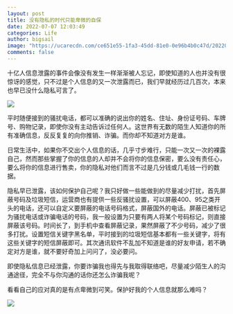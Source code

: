 ```yaml
---
layout: post
title: 没有隐私的时代只能卑微的自保
date: 2022-07-07 12:03:49
categories: Life
author: bigsail
image: "https://ucarecdn.com/ce651e55-1fa3-45dd-81e0-0e96b4b0c47d/20220707.webp"
comments: false
---
```


十亿人信息泄露的事件会像没有发生一样渐渐被人忘记，即使知道的人也并没有很惊讶的感觉，只不过是个人信息的又一次泄露而已，我们早就经历过几百次，本来也早已没什么隐私可言了。

![](https://ucarecdn.com/92a1b037-3a5f-4a4e-b34e-740f1c8fabc0/601.webp)

平时随便接到的骚扰电话，都可以准确的说出你的姓名、住址、身份证号码、车牌号、购物记录，即使你没有主动告诉过任何人。这世界有无数的陌生人知道你的所有准确信息，反反复复的向你推销、诈骗。而你却不知道对方是谁。

日常生活中，如果你不交出个人信息的话，几乎寸步难行，只能一次又一次的裸露自己，然而那些掌握了你的信息的人却并不会将你的信息保密，要么没有责任心，要么将你的信息进行售卖，你的隐私对他们而言不过是几分钱或几毛钱一行的数据。

隐私早已泄露，该如何保护自己呢？我只好做一些能做到的尽量减少打扰，首先屏蔽号码及垃圾短信，运营商也有提供一些反骚扰设置，可以屏蔽400、95之类开头的电话，还可以自定义要屏蔽的电话号码格式，屏蔽国外的电话。屏蔽已被标记为骚扰电话或诈骗电话的号码，我一般设置为只要有两人将某个号码标记，则直接屏蔽该号码。时间长了，到手机中查看屏蔽记录，果然屏蔽了不少号码，减少了很多打扰。设置短信关键字黑名单，平时接到的垃圾短信基本都有一些关键字，将有这些关键字的短信屏蔽即可。其次通讯软件不乱加不知道是谁的好友申请，若不确定对方是谁，就不要好奇加上问问了，没必要问。

即使隐私信息已经泄露，你要诈骗我也得先与我取得联络吧，尽量减少陌生人的沟通途径，完全不与你沟通的话你还怎么诈骗我呢？

看看自己的应对真的是有点卑微到可笑。保护好我的个人信息就那么难吗？

![](https://ucarecdn.com/8399e8bc-cb7e-4e31-a9a9-ba891fec5b26/602.webp)